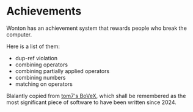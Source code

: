 # Achievements

Wonton has an achievement system that rewards people who break the computer.

Here is a list of them:

* dup-ref violation
* combining operators
* combining partially applied operators
* combining numbers
* matching on operators

Blalantly copied from [tom7's BoVeX](http://tom7.org/bovex/), which shall be remembered as the most significant piece of software to have been written since 2024.
